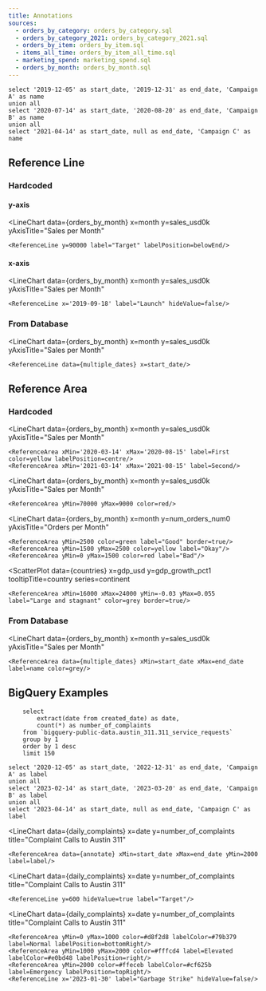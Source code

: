 ```yaml
---
title: Annotations
sources:
  - orders_by_category: orders_by_category.sql
  - orders_by_category_2021: orders_by_category_2021.sql
  - orders_by_item: orders_by_item.sql
  - items_all_time: orders_by_item_all_time.sql
  - marketing_spend: marketing_spend.sql
  - orders_by_month: orders_by_month.sql
---
```


<script>

let countries = [
    {country: 'United States', continent: 'North America', gdp_usd: 22996, gdp_growth_pct1: 0.017, interest_rate_pct1: 0.025, inflation_rate_pct1: 0.085, jobless_rate_pct1: 0.037, gov_budget: -16.7, debt_to_gdp: 137.2, current_account: -3.6, population: 332.4},
    {country: 'China', continent: 'Asia', gdp_usd: 17734, gdp_growth_pct1: 0.004, interest_rate_pct1: 0.0365, inflation_rate_pct1: 0.027, jobless_rate_pct1: 0.054, gov_budget: -3.7, debt_to_gdp: 66.8, current_account: 1.8, population: 1412.6},
    {country: 'Japan', continent: 'Asia', gdp_usd: 4937, gdp_growth_pct1: 0.002, interest_rate_pct1: -0.001, inflation_rate_pct1: 0.026, jobless_rate_pct1: 0.026, gov_budget: -12.6, debt_to_gdp: 266.2, current_account: 3.2, population: 125.31},
    {country: 'Germany', continent: 'Europe', gdp_usd: 4223, gdp_growth_pct1: 0.017, interest_rate_pct1: 0.005, inflation_rate_pct1: 0.079, jobless_rate_pct1: 0.055, gov_budget: -3.7, debt_to_gdp: 69.3, current_account: 7.4, population: 83.16},
    {country: 'United Kingdom', continent: 'Europe', gdp_usd: 3187, gdp_growth_pct1: 0.029, interest_rate_pct1: 0.0175, inflation_rate_pct1: 0.101, jobless_rate_pct1: 0.038, gov_budget: -6, debt_to_gdp: 95.9, current_account: -2.6, population: 67.53},
    {country: 'India', continent: 'Asia', gdp_usd: 3173, gdp_growth_pct1: 0.135, interest_rate_pct1: 0.054, inflation_rate_pct1: 0.0671, jobless_rate_pct1: 0.078, gov_budget: -9.4, debt_to_gdp: 73.95, current_account: -1.7, population: 1380},
    {country: 'France', continent: 'Europe', gdp_usd: 2937, gdp_growth_pct1: 0.042, interest_rate_pct1: 0.005, inflation_rate_pct1: 0.058, jobless_rate_pct1: 0.074, gov_budget: -6.5, debt_to_gdp: 112.9, current_account: 0.4, population: 67.63},
    {country: 'Italy', continent: 'Europe', gdp_usd: 2100, gdp_growth_pct1: 0.047, interest_rate_pct1: 0.005, inflation_rate_pct1: 0.084, jobless_rate_pct1: 0.079, gov_budget: -7.2, debt_to_gdp: 150.8, current_account: 2.5, population: 59.24},
    {country: 'Canada', continent: 'North America', gdp_usd: 1991, gdp_growth_pct1: 0.029, interest_rate_pct1: 0.025, inflation_rate_pct1: 0.076, jobless_rate_pct1: 0.049, gov_budget: -4.7, debt_to_gdp: 117.8, current_account: 0.1, population: 38.44},
    {country: 'South Korea', continent: 'Asia', gdp_usd: 1799, gdp_growth_pct1: 0.029, interest_rate_pct1: 0.025, inflation_rate_pct1: 0.057, jobless_rate_pct1: 0.029, gov_budget: -6.1, debt_to_gdp: 42.6, current_account: 3.5, population: 51.74},
    {country: 'Russia', continent: 'Europe', gdp_usd: 1776, gdp_growth_pct1: -0.04, interest_rate_pct1: 0.08, inflation_rate_pct1: 0.151, jobless_rate_pct1: 0.039, gov_budget: 0.8, debt_to_gdp: 18.2, current_account: 6.8, population: 145.55},
    {country: 'Brazil', continent: 'South America', gdp_usd: 1609, gdp_growth_pct1: 0.032, interest_rate_pct1: 0.1375, inflation_rate_pct1: 0.1007, jobless_rate_pct1: 0.091, gov_budget: -4.5, debt_to_gdp: 80.27, current_account: -1.8, population: 213.32}
]
</script>

```multiple_dates
select '2019-12-05' as start_date, '2019-12-31' as end_date, 'Campaign A' as name
union all
select '2020-07-14' as start_date, '2020-08-20' as end_date, 'Campaign B' as name
union all
select '2021-04-14' as start_date, null as end_date, 'Campaign C' as name
```

## Reference Line

### Hardcoded

#### y-axis
<LineChart 
    data={orders_by_month} 
    x=month
    y=sales_usd0k 
    yAxisTitle="Sales per Month"
>
    <ReferenceLine y=90000 label="Target" labelPosition=belowEnd/>
</LineChart>

#### x-axis
<LineChart 
    data={orders_by_month} 
    x=month
    y=sales_usd0k 
    yAxisTitle="Sales per Month"
>
    <ReferenceLine x='2019-09-18' label="Launch" hideValue=false/>
</LineChart>

### From Database
<LineChart 
    data={orders_by_month} 
    x=month
    y=sales_usd0k 
    yAxisTitle="Sales per Month"
>
    <ReferenceLine data={multiple_dates} x=start_date/>
</LineChart>

## Reference Area

### Hardcoded
<LineChart 
    data={orders_by_month} 
    x=month
    y=sales_usd0k 
    yAxisTitle="Sales per Month"
>
    <ReferenceArea xMin='2020-03-14' xMax='2020-08-15' label=First color=yellow labelPosition=centre/>
    <ReferenceArea xMin='2021-03-14' xMax='2021-08-15' label=Second/>
</LineChart>

<LineChart 
    data={orders_by_month} 
    x=month
    y=sales_usd0k 
    yAxisTitle="Sales per Month"
>
    <ReferenceArea yMin=70000 yMax=9000 color=red/>
</LineChart>

<LineChart 
    data={orders_by_month} 
    x=month
    y=num_orders_num0 
    yAxisTitle="Orders per Month"
>
    <ReferenceArea yMin=2500 color=green label="Good" border=true/>
    <ReferenceArea yMin=1500 yMax=2500 color=yellow label="Okay"/>
    <ReferenceArea yMin=0 yMax=1500 color=red label="Bad"/>
</LineChart>

<ScatterPlot
    data={countries}
    x=gdp_usd
    y=gdp_growth_pct1
    tooltipTitle=country
    series=continent
>
    <ReferenceArea xMin=16000 xMax=24000 yMin=-0.03 yMax=0.055 label="Large and stagnant" color=grey border=true/>
</ScatterPlot>


### From Database
<LineChart 
    data={orders_by_month} 
    x=month
    y=sales_usd0k 
    yAxisTitle="Sales per Month"
>
    <ReferenceArea data={multiple_dates} xMin=start_date xMax=end_date label=name color=grey/>
</LineChart>

## BigQuery Examples

```daily_complaints
    select
        extract(date from created_date) as date,
        count(*) as number_of_complaints
    from `bigquery-public-data.austin_311.311_service_requests`
    group by 1
    order by 1 desc
    limit 150
```

```annotate
select '2020-12-05' as start_date, '2022-12-31' as end_date, 'Campaign A' as label
union all
select '2023-02-14' as start_date, '2023-03-20' as end_date, 'Campaign B' as label
union all
select '2023-04-14' as start_date, null as end_date, 'Campaign C' as label
```

<LineChart
data={daily_complaints}
x=date
y=number_of_complaints
title="Complaint Calls to Austin 311"
>

    <ReferenceArea data={annotate} xMin=start_date xMax=end_date yMin=2000 label=label/>

</LineChart>

<LineChart
data={daily_complaints}
x=date
y=number_of_complaints
title="Complaint Calls to Austin 311"
>

    <ReferenceLine y=600 hideValue=true label="Target"/>

</LineChart>

<LineChart
data={daily_complaints}
x=date
y=number_of_complaints
title="Complaint Calls to Austin 311"
>
    <ReferenceArea yMin=0 yMax=1000 color=#d8f2d8 labelColor=#79b379 label=Normal labelPosition=bottomRight/>
    <ReferenceArea yMin=1000 yMax=2000 color=#fffcd4 label=Elevated labelColor=#e0bd48 labelPosition=right/>
    <ReferenceArea yMin=2000 color=#ffeceb labelColor=#cf625b label=Emergency labelPosition=topRight/>
    <ReferenceLine x='2023-01-30' label="Garbage Strike" hideValue=false/>
</LineChart>